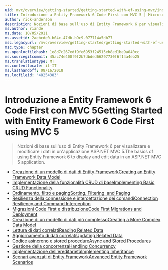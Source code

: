 ```yaml
---
uid: mvc/overview/getting-started/getting-started-with-ef-using-mvc/index
title: Introduzione a Entity Framework 6 Code First con MVC 5 | Microsoft Docs
author: rick-anderson
description: Nozioni di base sull'uso di Entity Framework 6 per visualizzare e modificare i dati in un'applicazione ASP.NET MVC 5.
ms.author: riande
ms.date: 10/05/2011
ms.assetid: 2aebcde0-b04c-47db-b9c9-077714a5db77
msc.legacyurl: /mvc/overview/getting-started/getting-started-with-ef-using-mvc
msc.type: chapter
ms.openlocfilehash: 1e8d7c267edf9fe6953f24515eb8ed1be9a040cc
ms.sourcegitcommit: 45ac74e400f9f2b7dbded66297730f6f14a4eb25
ms.translationtype: MT
ms.contentlocale: it-IT
ms.lasthandoff: 08/16/2018
ms.locfileid: "48254383"
---
```

<a name="getting-started-with-entity-framework-6-code-first-using-mvc-5"></a><span data-ttu-id="4f9dc-103">Introduzione a Entity Framework 6 Code First con MVC 5</span><span class="sxs-lookup"><span data-stu-id="4f9dc-103">Getting Started with Entity Framework 6 Code First using MVC 5</span></span>
====================
> <span data-ttu-id="4f9dc-104">Nozioni di base sull'uso di Entity Framework 6 per visualizzare e modificare i dati in un'applicazione ASP.NET MVC 5.</span><span class="sxs-lookup"><span data-stu-id="4f9dc-104">The basics of using Entity Framework 6 to display and edit data in an ASP.NET MVC 5 application.</span></span>


- [<span data-ttu-id="4f9dc-105">Creazione di un modello di dati di Entity Framework</span><span class="sxs-lookup"><span data-stu-id="4f9dc-105">Creating an Entity Framework Data Model</span></span>](creating-an-entity-framework-data-model-for-an-asp-net-mvc-application.md)
- [<span data-ttu-id="4f9dc-106">Implementazione della funzionalità CRUD di base</span><span class="sxs-lookup"><span data-stu-id="4f9dc-106">Implementing Basic CRUD Functionality</span></span>](implementing-basic-crud-functionality-with-the-entity-framework-in-asp-net-mvc-application.md)
- [<span data-ttu-id="4f9dc-107">Ordinamento, filtro e paging</span><span class="sxs-lookup"><span data-stu-id="4f9dc-107">Sorting, Filtering, and Paging</span></span>](sorting-filtering-and-paging-with-the-entity-framework-in-an-asp-net-mvc-application.md)
- [<span data-ttu-id="4f9dc-108">Resilienza della connessione e intercettazione dei comandi</span><span class="sxs-lookup"><span data-stu-id="4f9dc-108">Connection Resiliency and Command Interception</span></span>](connection-resiliency-and-command-interception-with-the-entity-framework-in-an-asp-net-mvc-application.md)
- [<span data-ttu-id="4f9dc-109">Migrazioni Code First e distribuzione</span><span class="sxs-lookup"><span data-stu-id="4f9dc-109">Code First Migrations and Deployment</span></span>](migrations-and-deployment-with-the-entity-framework-in-an-asp-net-mvc-application.md)
- [<span data-ttu-id="4f9dc-110">Creazione di un modello di dati più complesso</span><span class="sxs-lookup"><span data-stu-id="4f9dc-110">Creating a More Complex Data Model</span></span>](creating-a-more-complex-data-model-for-an-asp-net-mvc-application.md)
- [<span data-ttu-id="4f9dc-111">Lettura di dati correlati</span><span class="sxs-lookup"><span data-stu-id="4f9dc-111">Reading Related Data</span></span>](reading-related-data-with-the-entity-framework-in-an-asp-net-mvc-application.md)
- [<span data-ttu-id="4f9dc-112">Aggiornamento di dati correlati</span><span class="sxs-lookup"><span data-stu-id="4f9dc-112">Updating Related Data</span></span>](updating-related-data-with-the-entity-framework-in-an-asp-net-mvc-application.md)
- [<span data-ttu-id="4f9dc-113">Codice asincrono e stored procedure</span><span class="sxs-lookup"><span data-stu-id="4f9dc-113">Async and Stored Procedures</span></span>](async-and-stored-procedures-with-the-entity-framework-in-an-asp-net-mvc-application.md)
- [<span data-ttu-id="4f9dc-114">Gestione della concorrenza</span><span class="sxs-lookup"><span data-stu-id="4f9dc-114">Handling Concurrency</span></span>](handling-concurrency-with-the-entity-framework-in-an-asp-net-mvc-application.md)
- [<span data-ttu-id="4f9dc-115">Implementazione dell'ereditarietà</span><span class="sxs-lookup"><span data-stu-id="4f9dc-115">Implementing Inheritance</span></span>](implementing-inheritance-with-the-entity-framework-in-an-asp-net-mvc-application.md)
- [<span data-ttu-id="4f9dc-116">Scenari avanzati di Entity Framework</span><span class="sxs-lookup"><span data-stu-id="4f9dc-116">Advanced Entity Framework Scenarios</span></span>](advanced-entity-framework-scenarios-for-an-mvc-web-application.md)
